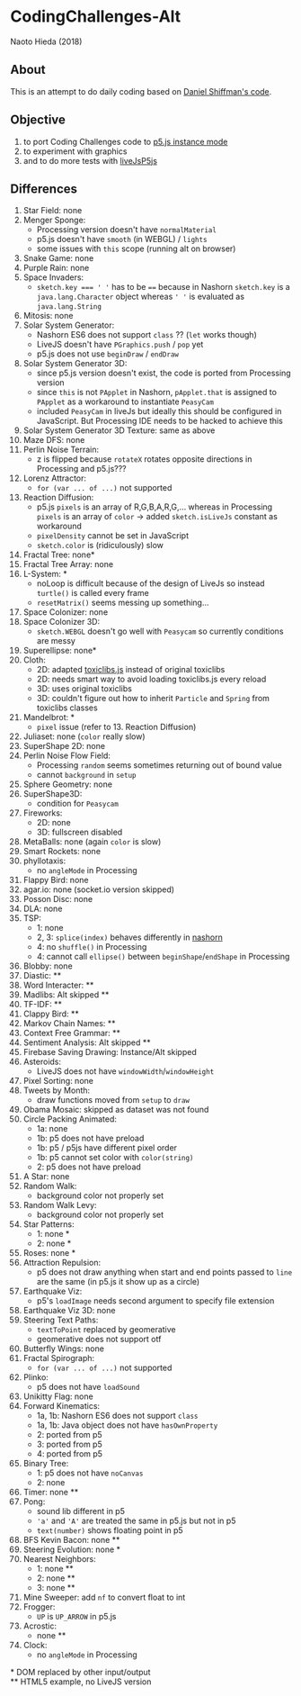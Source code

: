CodingChallenges-Alt
========

Naoto Hieda (2018)

About
--------

This is an attempt to do daily coding based on [Daniel Shiffman's code](https://github.com/CodingTrain/Rainbow-Code).

Objective
--------

1. to port Coding Challenges code to [p5.js instance mode](https://github.com/processing/p5.js/wiki/Global-and-instance-mode)
1. to experiment with graphics
1. and to do more tests with [liveJsP5js](https://github.com/micuat/liveJsP5js)

Differences
--------

1. Star Field: none
1. Menger Sponge:
    * Processing version doesn't have `normalMaterial`
    * p5.js doesn't have `smooth` (in WEBGL) / `lights`
    * some issues with `this` scope (running alt on browser)
1. Snake Game: none
1. Purple Rain: none
1. Space Invaders:
    * `sketch.key === ' '` has to be `==` because in Nashorn `sketch.key` is a `java.lang.Character` object whereas `' '` is evaluated as `java.lang.String`
1. Mitosis: none
1. Solar System Generator:
    * Nashorn ES6 does not support `class` ?? (`let` works though)
    * LiveJS doesn't have `PGraphics.push` / `pop` yet
    * p5.js does not use `beginDraw` / `endDraw`
1. Solar System Generator 3D:
    * since p5.js version doesn't exist, the code is ported from Processing version
    * since `this` is not `PApplet` in Nashorn, `pApplet.that` is assigned to `PApplet` as a workaround to instantiate `PeasyCam`
    * included `PeasyCam` in liveJs but ideally this should be configured in JavaScript. But Processing IDE needs to be hacked to achieve this
1. Solar System Generator 3D Texture: same as above
1. Maze DFS: none
1. Perlin Noise Terrain:
    * z is flipped because `rotateX` rotates opposite directions in Processing and p5.js???
1. Lorenz Attractor:
    * `for (var ... of ...)` not supported
1. Reaction Diffusion:
    * p5.js `pixels` is an array of R,G,B,A,R,G,... whereas in Processing `pixels` is an array of `color` -> added `sketch.isLiveJs` constant as workaround
    * `pixelDensity` cannot be set in JavaScript
    * `sketch.color` is (ridiculously) slow
1. Fractal Tree: none*
1. Fractal Tree Array: none
1. L-System: *
    * noLoop is difficult because of the design of LiveJs so instead `turtle()` is called every frame
    * `resetMatrix()` seems messing up something...
1. Space Colonizer: none
1. Space Colonizer 3D:
    * `sketch.WEBGL` doesn't go well with `Peasycam` so currently conditions are messy
1. Superellipse: none*
1. Cloth:
    * 2D: adapted [toxiclibs.js](https://github.com/hapticdata/toxiclibsjs) instead of original toxiclibs
    * 2D: needs smart way to avoid loading toxiclibs.js every reload
    * 3D: uses original toxiclibs
    * 3D: couldn't figure out how to inherit `Particle` and `Spring` from toxiclibs classes
1. Mandelbrot: *
    * `pixel` issue (refer to 13. Reaction Diffusion)
1. Juliaset: none (`color` really slow)
1. SuperShape 2D: none
1. Perlin Noise Flow Field:
    * Processing `random` seems sometimes returning out of bound value
    * cannot `background` in `setup`
1. Sphere Geometry: none
1. SuperShape3D:
    * condition for `Peasycam`
1. Fireworks:
    * 2D: none
    * 3D: fullscreen disabled
1. MetaBalls: none (again `color` is slow)
1. Smart Rockets: none
1. phyllotaxis:
    * no `angleMode` in Processing
1. Flappy Bird: none
1. agar.io: none (socket.io version skipped)
1. Posson Disc: none
1. DLA: none
1. TSP:
    * 1: none
    * 2, 3: `splice(index)` behaves differently in [nashorn](https://bugs.openjdk.java.net/browse/JDK-8023252)
    * 4: no `shuffle()` in Processing
    * 4: cannot call `ellipse()` between `beginShape`/`endShape` in Processing
1. Blobby: none
1. Diastic: \*\*
1. Word Interacter: \*\*
1. Madlibs: Alt skipped \*\*
1. TF-IDF: \*\*
1. Clappy Bird: \*\*
1. Markov Chain Names: \*\*
1. Context Free Grammar: \*\*
1. Sentiment Analysis: Alt skipped  \*\*
1. Firebase Saving Drawing: Instance/Alt skipped
1. Asteroids:
    * LiveJS does not have `windowWidth`/`windowHeight`
1. Pixel Sorting: none
1. Tweets by Month:
    * draw functions moved from `setup` to `draw`
1. Obama Mosaic: skipped as dataset was not found
1. Circle Packing Animated:
    * 1a: none
    * 1b: p5 does not have preload
    * 1b: p5 / p5js have different pixel order
    * 1b: p5 cannot set color with `color(string)`
    * 2: p5 does not have preload
1. A Star: none
1. Random Walk:
    * background color not properly set
1. Random Walk Levy:
    * background color not properly set
1. Star Patterns:
    * 1: none \*
    * 2: none \*
1. Roses: none \*
1. Attraction Repulsion:
    * p5 does not draw anything when start and end points passed to `line` are the same (in p5.js it show up as a circle)
1. Earthquake Viz:
    * p5's `loadImage` needs second argument to specify file extension
1. Earthquake Viz 3D: none
1. Steering Text Paths:
    * `textToPoint` replaced by geomerative
    * geomerative does not support otf
1. Butterfly Wings: none
1. Fractal Spirograph:
    * `for (var ... of ...)` not supported
1. Plinko:
    * p5 does not have `loadSound`
1. Unikitty Flag: none
1. Forward Kinematics:
    * 1a, 1b: Nashorn ES6 does not support `class`
    * 1a, 1b: Java object does not have `hasOwnProperty`
    * 2: ported from p5
    * 3: ported from p5
    * 4: ported from p5
1. Binary Tree:
    * 1: p5 does not have `noCanvas`
    * 2: none
1. Timer: none \*\*
1. Pong:
    * sound lib different in p5
    * `'a'` and `'A'` are treated the same in p5.js but not in p5
    * `text(number)` shows floating point in p5
1. BFS Kevin Bacon: none \*\*
1. Steering Evolution: none \*
1. Nearest Neighbors:
    * 1: none \*\*
    * 2: none \*\*
    * 3: none \*\*
1. Mine Sweeper: add `nf` to convert float to int
1. Frogger:
    * `UP` is `UP_ARROW` in p5.js
1. Acrostic:
    * none \*\*
1. Clock:
    * no `angleMode` in Processing

\* DOM replaced by other input/output  
\*\* HTML5 example, no LiveJS version
